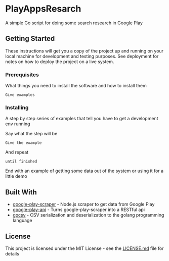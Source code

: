 # PlayAppsResarch

A simple Go script for doing some search research in Google Play

## Getting Started

These instructions will get you a copy of the project up and running on your local machine for development and testing purposes. See deployment for notes on how to deploy the project on a live system.

### Prerequisites

What things you need to install the software and how to install them

```
Give examples
```

### Installing

A step by step series of examples that tell you have to get a development env running

Say what the step will be

```
Give the example
```

And repeat

```
until finished
```

End with an example of getting some data out of the system or using it for a little demo

## Built With

* [google-play-scraper](https://github.com/facundoolano/google-play-scraper/) - Node.js scraper to get data from Google Play
* [google-play-api](https://github.com/facundoolano/google-play-api) - Turns google-play-scraper into a RESTful api
* [gocsv](http://github.com/gocarina/gocsv) - CSV serialization and deserialization to the golang programming language

## License

This project is licensed under the MIT License - see the [LICENSE.md](LICENSE.md) file for details